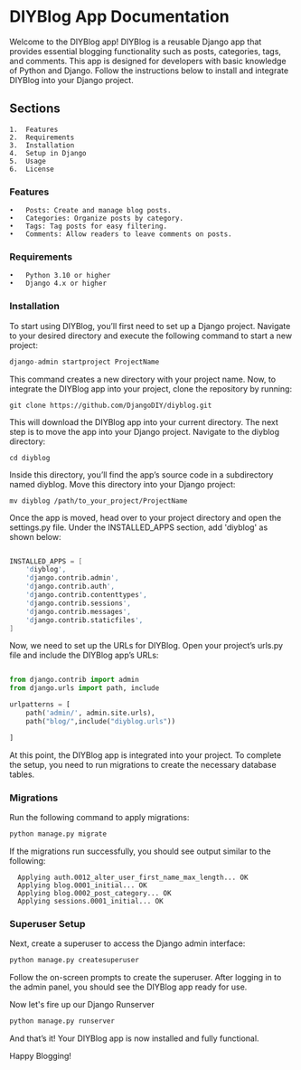 # DIYBlog App Documentation

Welcome to the DIYBlog app! DIYBlog is a reusable Django app that provides essential blogging functionality such as posts, categories, tags, and comments. This app is designed for developers with basic knowledge of Python and Django. Follow the instructions below to install and integrate DIYBlog into your Django project.

## Sections

	1.	Features
	2.	Requirements
    3.	Installation
    4.	Setup in Django
    5.	Usage
	6.	License

### Features

	•	Posts: Create and manage blog posts.
	•	Categories: Organize posts by category.
	•	Tags: Tag posts for easy filtering.
	•	Comments: Allow readers to leave comments on posts.

### Requirements

	•	Python 3.10 or higher
	•	Django 4.x or higher


### Installation

To start using DIYBlog, you’ll first need to set up a Django project. Navigate to your desired directory and execute the following command to start a new project:

```py title="startting project" linenums="1"
django-admin startproject ProjectName
```
This command creates a new directory with your project name. Now, to integrate the DIYBlog app into your project, clone the repository by running:


```shell 
git clone https://github.com/DjangoDIY/diyblog.git
```
This will download the DIYBlog app into your current directory. The next step is to move the app into your Django project. Navigate to the diyblog directory:

```shell
cd diyblog
```
Inside this directory, you’ll find the app’s source code in a subdirectory named diyblog. Move this directory into your Django project:

```shell
mv diyblog /path/to_your_project/ProjectName
```

Once the app is moved, head over to your project directory and open the settings.py file. Under the INSTALLED_APPS section, add 'diyblog' as shown below:

```s hl_lines='2'

INSTALLED_APPS = [
    'diyblog',
    'django.contrib.admin',
    'django.contrib.auth',
    'django.contrib.contenttypes',
    'django.contrib.sessions',
    'django.contrib.messages',
    'django.contrib.staticfiles',
]
```

Now, we need to set up the URLs for DIYBlog. Open your project’s urls.py file and include the DIYBlog app’s URLs:


```py title="ProjectName/urls.py" hl_lines='6'

from django.contrib import admin
from django.urls import path, include

urlpatterns = [
    path('admin/', admin.site.urls),
    path("blog/",include("diyblog.urls"))

]
```

At this point, the DIYBlog app is integrated into your project. To complete the setup, you need to run migrations to create the necessary database tables.

### Migrations

Run the following command to apply migrations:

```py
python manage.py migrate

```

If the migrations run successfully, you should see output similar to the following:

```
  Applying auth.0012_alter_user_first_name_max_length... OK
  Applying blog.0001_initial... OK
  Applying blog.0002_post_category... OK
  Applying sessions.0001_initial... OK
```

### Superuser Setup


Next, create a superuser to access the Django admin interface:

```py 
python manage.py createsuperuser

```
Follow the on-screen prompts to create the superuser. After logging in to the admin panel, you should see the DIYBlog app ready for use.


Now let's fire up our Django Runserver

```py 
python manage.py runserver
```


And that’s it! Your DIYBlog app is now installed and fully functional.

Happy Blogging!



